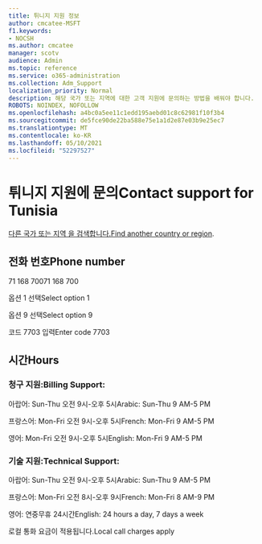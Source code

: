```yaml
---
title: 튀니지 지원 정보
author: cmcatee-MSFT
f1.keywords:
- NOCSH
ms.author: cmcatee
manager: scotv
audience: Admin
ms.topic: reference
ms.service: o365-administration
ms.collection: Adm_Support
localization_priority: Normal
description: 해당 국가 또는 지역에 대한 고객 지원에 문의하는 방법을 배워야 합니다.
ROBOTS: NOINDEX, NOFOLLOW
ms.openlocfilehash: a4bc0a5ee11c1edd195aebd01c8c62981f10f3b4
ms.sourcegitcommit: de5fce90de22ba588e75e1a1d2e87e03b9e25ec7
ms.translationtype: MT
ms.contentlocale: ko-KR
ms.lasthandoff: 05/10/2021
ms.locfileid: "52297527"
---
```

# <a name="contact-support-for-tunisia"></a><span data-ttu-id="47d12-103">튀니지 지원에 문의</span><span class="sxs-lookup"><span data-stu-id="47d12-103">Contact support for Tunisia</span></span>

<span data-ttu-id="47d12-104">[다른 국가 또는 지역 을 검색합니다.](../../business-video/get-help-support.md)</span><span class="sxs-lookup"><span data-stu-id="47d12-104">[Find another country or region](../../business-video/get-help-support.md).</span></span>

## <a name="phone-number"></a><span data-ttu-id="47d12-105">전화 번호</span><span class="sxs-lookup"><span data-stu-id="47d12-105">Phone number</span></span>
<span data-ttu-id="47d12-106">71 168 700</span><span class="sxs-lookup"><span data-stu-id="47d12-106">71 168 700</span></span>

<span data-ttu-id="47d12-107">옵션 1 선택</span><span class="sxs-lookup"><span data-stu-id="47d12-107">Select option 1</span></span>

<span data-ttu-id="47d12-108">옵션 9 선택</span><span class="sxs-lookup"><span data-stu-id="47d12-108">Select option 9</span></span>

<span data-ttu-id="47d12-109">코드 7703 입력</span><span class="sxs-lookup"><span data-stu-id="47d12-109">Enter code 7703</span></span>

## <a name="hours"></a><span data-ttu-id="47d12-110">시간</span><span class="sxs-lookup"><span data-stu-id="47d12-110">Hours</span></span>
### <a name="billing-support"></a><span data-ttu-id="47d12-111">청구 지원:</span><span class="sxs-lookup"><span data-stu-id="47d12-111">Billing Support:</span></span>

<span data-ttu-id="47d12-112">아랍어: Sun-Thu 오전 9시-오후 5시</span><span class="sxs-lookup"><span data-stu-id="47d12-112">Arabic: Sun-Thu 9 AM-5 PM</span></span>

<span data-ttu-id="47d12-113">프랑스어: Mon-Fri 오전 9시-오후 5시</span><span class="sxs-lookup"><span data-stu-id="47d12-113">French: Mon-Fri 9 AM-5 PM</span></span>

<span data-ttu-id="47d12-114">영어: Mon-Fri 오전 9시-오후 5시</span><span class="sxs-lookup"><span data-stu-id="47d12-114">English: Mon-Fri 9 AM-5 PM</span></span>

### <a name="technical-support"></a><span data-ttu-id="47d12-115">기술 지원:</span><span class="sxs-lookup"><span data-stu-id="47d12-115">Technical Support:</span></span>

<span data-ttu-id="47d12-116">아랍어: Sun-Thu 오전 9시-오후 5시</span><span class="sxs-lookup"><span data-stu-id="47d12-116">Arabic: Sun-Thu 9 AM-5 PM</span></span>

<span data-ttu-id="47d12-117">프랑스어: Mon-Fri 오전 8시-오후 9시</span><span class="sxs-lookup"><span data-stu-id="47d12-117">French: Mon-Fri 8 AM-9 PM</span></span>

<span data-ttu-id="47d12-118">영어: 연중무휴 24시간</span><span class="sxs-lookup"><span data-stu-id="47d12-118">English: 24 hours a day, 7 days a week</span></span>

<span data-ttu-id="47d12-119">로컬 통화 요금이 적용됩니다.</span><span class="sxs-lookup"><span data-stu-id="47d12-119">Local call charges apply</span></span>
